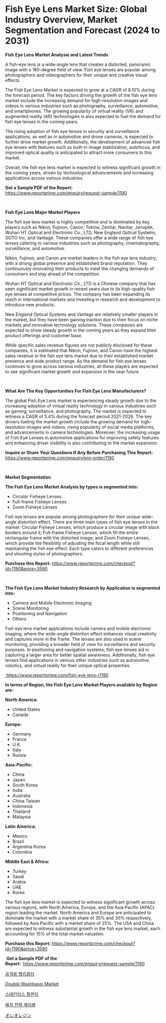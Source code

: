 <p><h1>Fish Eye Lens Market Size: Global Industry Overview, Market Segmentation and Forecast (2024 to 2031)</h1></p><p><strong>Fish Eye Lens Market Analysis and Latest Trends</strong></p>
<p><p>A fish-eye lens is a wide-angle lens that creates a distorted, panoramic image with a 180-degree field of view. Fish eye lenses are popular among photographers and videographers for their unique and creative visual effects.</p><p>The Fish Eye Lens Market is expected to grow at a CAGR of 8.10% during the forecast period. The key factors driving the growth of the fish eye lens market include the increasing demand for high-resolution images and videos in various industries such as photography, surveillance, automotive, and smartphones. The growing popularity of virtual reality (VR) and augmented reality (AR) technologies is also expected to fuel the demand for fish eye lenses in the coming years.</p><p>The rising adoption of fish eye lenses in security and surveillance applications, as well as in automotive and drone cameras, is expected to further drive market growth. Additionally, the development of advanced fish eye lenses with features such as built-in image stabilization, autofocus, and improved optical quality is anticipated to attract more consumers to this market.</p><p>Overall, the fish eye lens market is expected to witness significant growth in the coming years, driven by technological advancements and increasing applications across various industries.</p></p>
<p><strong>Get a Sample PDF of the Report:&nbsp;</strong> <a href="https://www.reportprime.com/enquiry/request-sample/1190">https://www.reportprime.com/enquiry/request-sample/1190</a></p>
<p>&nbsp;</p>
<p><strong>Fish Eye Lens Major Market Players</strong></p>
<p><p>The fish eye lens market is highly competitive and is dominated by key players such as Nikon, Fujinon, Canon, Tokina, Zenitar, Navitar, Jenoptik, Wuhan HT Optical and Electronic Co., LTD, New England Optical Systems, GOTO Inc, and Vantage. These companies offer a wide range of fish eye lenses catering to various industries such as photography, cinematography, surveillance, and automotive.</p><p>Nikon, Fujinon, and Canon are market leaders in the fish eye lens industry, with a strong global presence and established brand reputation. They continuously innovating their products to meet the changing demands of consumers and stay ahead of the competition.</p><p>Wuhan HT Optical and Electronic Co., LTD is a Chinese company that has seen significant market growth in recent years due to its high-quality fish eye lenses at competitive prices. The company has been expanding its reach in international markets and investing in research and development to introduce new products.</p><p>New England Optical Systems and Vantage are relatively smaller players in the market, but they have been gaining traction due to their focus on niche markets and innovative technology solutions. These companies are expected to show steady growth in the coming years as they expand their product offerings and customer base.</p><p>While specific sales revenue figures are not publicly disclosed for these companies, it is estimated that Nikon, Fujinon, and Canon have the highest sales revenue in the fish eye lens market due to their established market presence and wide product range. As the demand for fish eye lenses continues to grow across various industries, all these players are expected to see significant market growth and expansion in the near future.</p></p>
<p>&nbsp;</p>
<p><strong>What Are The Key Opportunities For Fish Eye Lens Manufacturers?</strong></p>
<p><p>The global Fish Eye Lens market is experiencing steady growth due to the increasing adoption of virtual reality technology in various industries such as gaming, surveillance, and photography. The market is expected to witness a CAGR of 5.4% during the forecast period 2021-2026. The key drivers fueling the market growth include the growing demand for high-resolution images and videos, rising popularity of social media platforms, and advancements in camera technologies. Moreover, the increasing usage of Fish Eye Lenses in automotive applications for improving safety features and enhancing driver visibility is also contributing to the market expansion.</p></p>
<p><strong>Inquire or Share Your Questions If Any Before Purchasing This Report:</strong> <a href="https://www.reportprime.com/enquiry/pre-order/1190">https://www.reportprime.com/enquiry/pre-order/1190</a></p>
<p>&nbsp;</p>
<p><strong>Market Segmentation</strong></p>
<p><strong>The Fish Eye Lens Market Analysis by types is segmented into:</strong></p>
<p><ul><li>Circular Fisheye Lenses</li><li>Full-frame Fisheye Lenses</li><li>Zoom Fisheye Lenses</li></ul></p>
<p><p>Fish eye lenses are popular among photographers for their unique wide-angle distortion effect. There are three main types of fish eye lenses in the market: Circular Fisheye Lenses, which produce a circular image with black borders around it; Full-frame Fisheye Lenses, which fill the entire rectangular frame with the distorted image; and Zoom Fisheye Lenses, which provide the flexibility of adjusting the focal length while still maintaining the fish eye effect. Each type caters to different preferences and shooting styles of photographers.</p></p>
<p><strong>Purchase this Report:&nbsp;</strong><a href="https://www.reportprime.com/checkout?id=1190&price=3590">https://www.reportprime.com/checkout?id=1190&price=3590</a></p>
<p>&nbsp;</p>
<p><strong>The Fish Eye Lens Market Industry Research by Application is segmented into:</strong></p>
<p><ul><li>Camera and Mobile Electronic Imaging</li><li>Scene Monitoring</li><li>Positioning and Navigation</li><li>Others</li></ul></p>
<p><p>Fish eye lens market applications include camera and mobile electronic imaging, where the wide-angle distortion effect enhances visual creativity and captures more in the frame. The lenses are also used in scene monitoring, providing a broader field of view for surveillance and security purposes. In positioning and navigation systems, fish eye lenses aid in capturing a larger area for better spatial awareness. Additionally, fish eye lenses find applications in various other industries such as automotive, robotics, and virtual reality for their unique optical properties.</p></p>
<p><a href="https://www.reportprime.com/fish-eye-lens-r1190">&nbsp;https://www.reportprime.com/fish-eye-lens-r1190</a></p>
<p><strong>In terms of Region, the Fish Eye Lens Market Players available by Region are:</strong></p>
<p>
    <p> <strong> North America: </strong>
        <ul>
            <li>United States</li>
            <li>Canada</li>
        </ul>
        </p> 
    <p> <strong> Europe: </strong>
        <ul>
            <li>Germany</li>
            <li>France</li>
            <li>U.K.</li>
            <li>Italy</li>
            <li>Russia</li>
        </ul>
        </p> 
    <p> <strong> Asia-Pacific: </strong>
        <ul>
            <li>China</li>
            <li>Japan</li>
            <li>South Korea</li>
            <li>India</li>
            <li>Australia</li>
            <li>China Taiwan</li>
            <li>Indonesia</li>
            <li>Thailand</li>
            <li>Malaysia</li>
        </ul>
        </p> 
    <p> <strong> Latin America: </strong>
        <ul>
            <li>Mexico</li>
            <li>Brazil</li>
            <li>Argentina Korea</li>
            <li>Colombia</li>
        </ul>
        </p> 
    <p> <strong> Middle East & Africa: </strong>
        <ul>
            <li>Turkey</li>
            <li>Saudi</li>
            <li>Arabia</li>
            <li>UAE</li>
            <li>Korea</li>
        </ul>
    </p>
    </p>
<p><p>The fish eye lens market is expected to witness significant growth across various regions, with North America, Europe, and the Asia Pacific (APAC) region leading the market. North America and Europe are anticipated to dominate the market with a market share of 35% and 30% respectively, followed by Asia Pacific with a market share of 25%. The USA and China are expected to witness substantial growth in the fish eye lens market, each accounting for 15% of the total market valuation.</p></p>
<p><strong>Purchase this Report: </strong><a href="https://www.reportprime.com/checkout?id=1190&price=3590">https://www.reportprime.com/checkout?id=1190&price=3590</a></p>
<p>&nbsp;<strong>Get a Sample PDF of the Report:&nbsp;&nbsp;</strong><a href="https://www.reportprime.com/enquiry/request-sample/1190">https://www.reportprime.com/enquiry/request-sample/1190</a></p>
<p><strong></strong></p>
<p><p><a href="https://medium.com/@fimaswijaya/%EC%96%B4%ED%83%9D-%ED%97%AC%EB%A6%AC%EC%BD%A5%ED%84%B0-%EC%8B%9C%EC%9E%A5-%EC%A1%B0%EC%82%AC-%EB%B3%B4%EA%B3%A0%EC%84%9C%EC%97%90%EB%8A%94-2024%EB%85%84%EB%B6%80%ED%84%B0-2031%EB%85%84%EA%B9%8C%EC%A7%80-5-6-%EC%84%B1%EC%9E%A5%EB%A5%A0%EC%9D%84-%EC%98%88%EC%83%81%ED%95%9C-%EC%8B%9C%EC%9E%A5-%EA%B7%9C%EB%AA%A8-%EC%A0%90%EC%9C%A0%EC%9C%A8-%EB%B0%8F-%EB%B6%84%EC%84%9D%EC%9D%B4-%ED%8F%AC%ED%95%A8%EB%90%98%EC%96%B4-%EC%9E%88%EC%8A%B5%EB%8B%88%EB%8B%A4-10a016b37d57">공격용 헬리콥터</a></p><p><a href="https://www.linkedin.com/pulse/double-washbasin-market-size-growing-cagr-67-report-covers-rvs0e">Double Washbasin Market</a></p><p><a href="https://github.com/fernandotryO5lson96765/Market-Research-Report-List-2/blob/main/562757915765.md">스테인리스 플랜지</a></p><p><a href="https://medium.com/@fimaswijaya/%EC%9E%A0%EC%88%98%EC%A0%95-%EC%A0%84%EC%9B%90-%EC%BC%80%EC%9D%B4%EB%B8%94-%EC%8B%9C%EC%9E%A5-%EA%B0%9C%EC%9A%94-2024%EB%85%84%EB%B6%80%ED%84%B0-2031%EB%85%84%EA%B9%8C%EC%A7%80%EC%9D%98-%EA%B8%80%EB%A1%9C%EB%B2%8C-%EC%8B%9C%EC%9E%A5-%EB%8F%99%ED%96%A5%EA%B3%BC-%EC%A0%84%EB%A7%9D-ceebfe257e67">해저 전력 케이블</a></p><p><a href="https://medium.com/@jordymiller39/%E3%82%B0%E3%83%AD%E3%83%BC%E3%83%90%E3%83%AB%E3%82%AA%E3%83%AC%E3%82%AA%E3%83%AC%E3%82%B8%E3%83%B3%E5%B8%82%E5%A0%B4%E3%82%BB%E3%82%AF%E3%82%BF%E3%83%BC-%E3%82%BF%E3%82%A4%E3%83%97-%E3%82%A2%E3%83%97%E3%83%AA%E3%82%B1%E3%83%BC%E3%82%B7%E3%83%A7%E3%83%B3-%E5%B8%82%E5%A0%B4%E3%83%97%E3%83%AC%E3%83%BC%E3%83%A4%E3%83%BC%E6%88%A6%E7%95%A5-%E5%9C%B0%E5%9F%9F%E5%88%A5%E6%88%90%E9%95%B7%E3%82%A4%E3%83%B3%E3%82%B5%E3%82%A4%E3%83%88-%E6%9C%AA%E6%9D%A5%E3%81%AE%E4%BA%88%E6%B8%AC-2024%E5%B9%B4-2031%E5%B9%B4-08027ca0a3ad">オレオレジン</a></p></p>